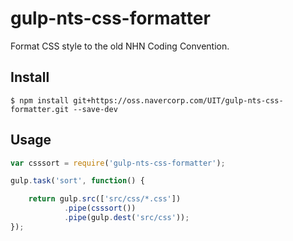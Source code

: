 # gulp-nts-css-formatter

Format CSS style to the old NHN Coding Convention.

## Install

```
$ npm install git+https://oss.navercorp.com/UIT/gulp-nts-css-formatter.git --save-dev
```

## Usage

```javascript
var csssort = require('gulp-nts-css-formatter');

gulp.task('sort', function() {

    return gulp.src(['src/css/*.css'])
            .pipe(csssort())
            .pipe(gulp.dest('src/css'));
});
